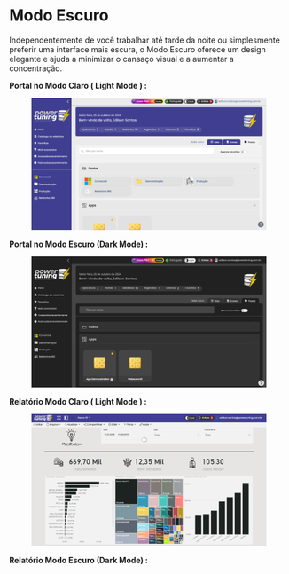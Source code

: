 # Modo Escuro

Independentemente de você trabalhar até tarde da noite ou simplesmente preferir uma interface mais escura, o Modo Escuro oferece um design elegante e ajuda a minimizar o cansaço visual e a aumentar a concentração.



**Portal no Modo Claro ( Light Mode ) :**

<figure><img src="../.gitbook/assets/modo claro.png" alt=""><figcaption></figcaption></figure>



**Portal no Modo Escuro (Dark Mode) :**

<figure><img src="../.gitbook/assets/Modo escuro.png" alt=""><figcaption></figcaption></figure>

**Relatório Modo Claro ( Light Mode ) :**

<figure><img src="../.gitbook/assets/No relatorio light.png" alt=""><figcaption></figcaption></figure>

**Relatório Modo Escuro  (Dark Mode) :**

<figure><img src="../.gitbook/assets/relatório dark.png" alt=""><figcaption></figcaption></figure>
